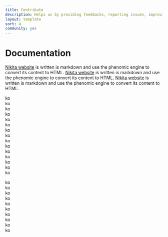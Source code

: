 ```yaml
---
title: Contribute
description: Helps us by providing feedbacks, reporting issues, improving the documentation and submitting patches.
layout: template
sort: 4
community: yes
---
```


# Documentation

[Nikita website] is written is markdown and use the phenomic engine to convert its content to HTML.
[Nikita website] is written is markdown and use the phenomic engine to convert its content to HTML.
[Nikita website] is written is markdown and use the phenomic engine to convert its content to HTML.

ko<br/>
ko<br/>
ko<br/>
ko<br/>
ko<br/>
ko<br/>
ko<br/>
ko<br/>
ko<br/>
ko<br/>
ko<br/>
ko<br/>
ko<br/>
ko<br/>
ko<br/>

ko<br/>
ko<br/>
ko<br/>
ko<br/>
ko<br/>
ko<br/>
ko<br/>
ko<br/>
ko<br/>
ko<br/>


[Nikita website]: https://github.com/adaltas/nikita
